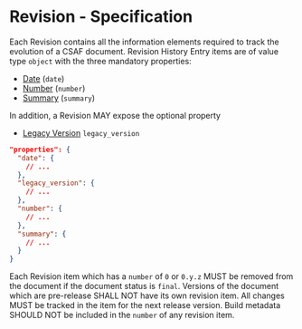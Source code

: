 # Revision - Specification

Each Revision contains all the information elements required to track the
evolution of a CSAF document. Revision History Entry items are of value
type `object` with the three mandatory properties:

* [Date](revision/date-spec.en.md) (`date`)
* [Number](revision/number-spec.en.md) (`number`)
* [Summary](revision/summary-spec.en.md) (`summary`)

In addition, a Revision MAY expose the optional property

* [Legacy Version](revision/legacy_version-spec.en.md) `legacy_version`

```json
"properties": {
  "date": {
    // ...
  },
  "legacy_version": {
    // ...
  },
  "number": {
    // ...
  },
  "summary": {
    // ...
  }
}
```

Each Revision item which has a `number` of `0` or `0.y.z` MUST be removed from
the document if the document status is
`final`. Versions of the document which are pre-release SHALL NOT have its own
revision item. All changes MUST be tracked in the item for the next release
version. Build metadata SHOULD NOT be included in the `number` of any revision
item.
